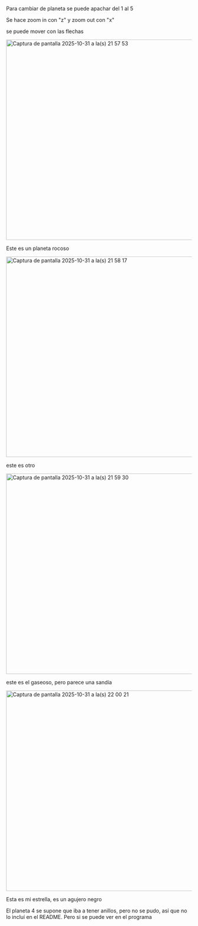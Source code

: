 Para cambiar de planeta se puede apachar del 1 al 5

Se hace zoom in con "z" y zoom out con "x"

se puede mover con las flechas

<img width="556" height="544" alt="Captura de pantalla 2025-10-31 a la(s) 21 57 53" src="https://github.com/user-attachments/assets/b5765c48-5d3d-49ce-a4b7-b8278ece8adf" />

Este es un planeta rocoso

<img width="556" height="544" alt="Captura de pantalla 2025-10-31 a la(s) 21 58 17" src="https://github.com/user-attachments/assets/a4fd8bfb-3638-4778-9a7a-8afcf1e6865f" />

este es otro

<img width="556" height="544" alt="Captura de pantalla 2025-10-31 a la(s) 21 59 30" src="https://github.com/user-attachments/assets/f90f0f01-5063-40ba-b1fb-8f4514ee12ea" />

este es el gaseoso, pero parece una sandía





<img width="556" height="544" alt="Captura de pantalla 2025-10-31 a la(s) 22 00 21" src="https://github.com/user-attachments/assets/df39553c-ddb0-43ec-b3e4-7f158953b2e3" />

Esta es mi estrella, es un agujero negro 


El planeta 4 se supone que iba a tener anillos, pero no se pudo, así que no lo incluí en el README. Pero si se puede ver en el programa
